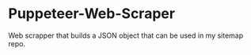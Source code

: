 # Puppeteer-Web-Scraper
Web scrapper that builds a JSON object that can be used in my sitemap repo.
